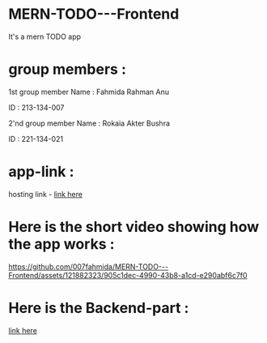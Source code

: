 # MERN-TODO---Frontend
It's a mern TODO app
# group members :
1st group member Name : Fahmida Rahman Anu

ID : 213-134-007

2'nd group member Name :   Rokaia Akter Bushra

ID : 221-134-021

# app-link : 
hosting link - 
[link here ](https://todo-app-134007.netlify.app/)

# Here is the short video showing how the app works :
https://github.com/007fahmida/MERN-TODO---Frontend/assets/121882323/905c1dec-4990-43b8-a1cd-e290abf6c7f0


# Here is the Backend-part :
[link here ](https://github.com/007fahmida/MERN-TODO---Backend/tree/main)


